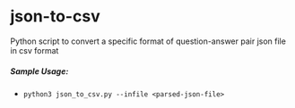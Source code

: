 # json-to-csv
Python script to convert a specific format of question-answer pair json file in csv format

##### Sample Usage:

 * ``python3 json_to_csv.py --infile <parsed-json-file>``
